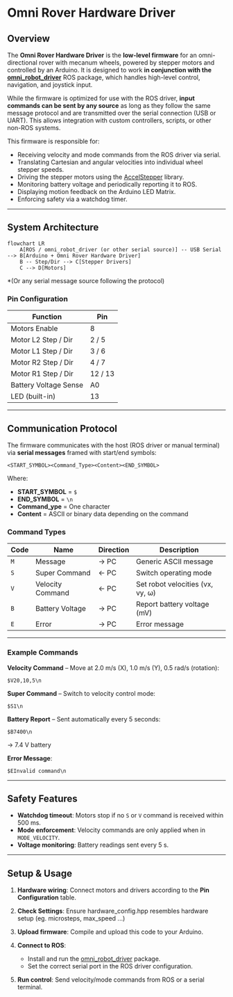 # Omni Rover Hardware Driver

## Overview

The **Omni Rover Hardware Driver** is the **low-level firmware** for an omni-directional rover with mecanum wheels, powered by stepper motors and controlled by an Arduino.
It is designed to work **in conjunction with the [omni\_robot\_driver](https://github.com/bottad/omni_robot_driver)** ROS package, which handles high-level control, navigation, and joystick input.

While the firmware is optimized for use with the ROS driver, **input commands can be sent by any source** as long as they follow the same message protocol and are transmitted over the serial connection (USB or UART). This allows integration with custom controllers, scripts, or other non-ROS systems.

This firmware is responsible for:

* Receiving velocity and mode commands from the ROS driver via serial.
* Translating Cartesian and angular velocities into individual wheel stepper speeds.
* Driving the stepper motors using the [AccelStepper](https://www.airspayce.com/mikem/arduino/AccelStepper/) library.
* Monitoring battery voltage and periodically reporting it to ROS.
* Displaying motion feedback on the Arduino LED Matrix.
* Enforcing safety via a watchdog timer.

---

## System Architecture


```mermaid
flowchart LR
    A[ROS / omni_robot_driver (or other serial source)] -- USB Serial --> B[Arduino + Omni Rover Hardware Driver]
    B -- Step/Dir --> C[Stepper Drivers]
    C --> D[Motors]
```

\*(Or any serial message source following the protocol)

### Pin Configuration

| Function              | Pin     |
| --------------------- | ------- |
| Motors Enable         | 8       |
| Motor L2 Step / Dir   | 2 / 5   |
| Motor L1 Step / Dir   | 3 / 6   |
| Motor R2 Step / Dir   | 4 / 7   |
| Motor R1 Step / Dir   | 12 / 13 |
| Battery Voltage Sense | A0      |
| LED (built-in)        | 13      |

---

## Communication Protocol

The firmware communicates with the host (ROS driver or manual terminal) via **serial messages** framed with start/end symbols:

```
<START_SYMBOL><Command_Type><Content><END_SYMBOL>
```

Where:

* **START_SYMBOL** = `$`
* **END_SYMBOL** = `\n`
* **Command_ype** = One character
* **Content** = ASCII or binary data depending on the command

### Command Types

| Code | Name             | Direction | Description                      |
| ---- | ---------------- | --------- | -------------------------------- |
| `M`  | Message          | → PC      | Generic ASCII message            |
| `S`  | Super Command    | ← PC      | Switch operating mode            |
| `V`  | Velocity Command | ← PC      | Set robot velocities (vx, vy, ω) |
| `B`  | Battery Voltage  | → PC      | Report battery voltage (mV)      |
| `E`  | Error            | → PC      | Error message                    |

---

### Example Commands

**Velocity Command** – Move at 2.0 m/s (X), 1.0 m/s (Y), 0.5 rad/s (rotation):

```
$V20,10,5\n
```

**Super Command** – Switch to velocity control mode:

```
$S1\n
```

**Battery Report** – Sent automatically every 5 seconds:

```
$B7400\n
```

→ 7.4 V battery

**Error Message**:

```
$EInvalid command\n
```

---

## Safety Features

* **Watchdog timeout**: Motors stop if no `S` or `V` command is received within 500 ms.
* **Mode enforcement**: Velocity commands are only applied when in `MODE_VELOCITY`.
* **Voltage monitoring**: Battery readings sent every 5 s.

---

## Setup & Usage

1. **Hardware wiring**: Connect motors and drivers according to the **Pin Configuration** table.
2. **Check Settings**: Ensure hardware_config.hpp resembles hardware setup (eg. microsteps, max_speed ...)
2. **Upload firmware**: Compile and upload this code to your Arduino.
3. **Connect to ROS**:

   * Install and run the [omni\_robot\_driver](https://github.com/bottad/omni_robot_driver) package.
   * Set the correct serial port in the ROS driver configuration.
4. **Run control**: Send velocity/mode commands from ROS or a serial terminal.
